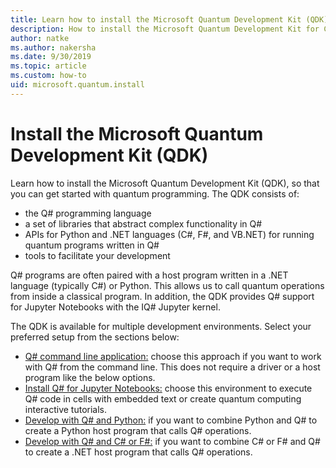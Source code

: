 ```yaml
---
title: Learn how to install the Microsoft Quantum Development Kit (QDK)
description: How to install the Microsoft Quantum Development Kit for C#, Python, and Jupyter Notebook environments.
author: natke
ms.author: nakersha
ms.date: 9/30/2019
ms.topic: article
ms.custom: how-to
uid: microsoft.quantum.install
---
```


# Install the Microsoft Quantum Development Kit (QDK)

Learn how to install the Microsoft Quantum Development Kit (QDK), so that you can get started with quantum programming. The QDK consists of:

- the Q# programming language
- a set of libraries that abstract complex functionality in Q#
- APIs for Python and .NET languages (C#, F#, and VB.NET) for running quantum programs written in Q#
- tools to facilitate your development

Q# programs are often paired with a host program written in a .NET language (typically C#) or Python. This allows us to call quantum operations from inside a classical program.
In addition, the QDK provides Q# support for Jupyter Notebooks with the IQ# Jupyter kernel.

The QDK is available for multiple development environments. Select your preferred setup from the sections below:

- [Q# command line application:](xref:microsoft.quantum.install.standalone) choose this approach if you want to work with Q# from the command line. This does not require a driver or a host program like the below options.
- [Install Q# for Jupyter Notebooks:](xref:microsoft.quantum.install.jupyter) choose this environment to execute Q# code in cells with embedded text or create quantum computing interactive tutorials. 
- [Develop with Q# and Python:](xref:microsoft.quantum.install.python) if you want to combine Python and Q# to create a Python host program that calls Q# operations.
- [Develop with Q# and C# or F#:](xref:microsoft.quantum.install.cs) if you want to combine C# or F# and Q# to create a .NET host program that calls Q# operations.
